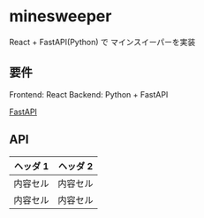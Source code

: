 # minesweeper

React + FastAPI(Python) で マインスイーパーを実装

## 要件

Frontend: React
Backend: Python + FastAPI

[FastAPI](https://fastapi.tiangolo.com/)

## API

| ヘッダ 1 | ヘッダ 2 |
| -------- | -------- |
| 内容セル | 内容セル |
| 内容セル | 内容セル |
